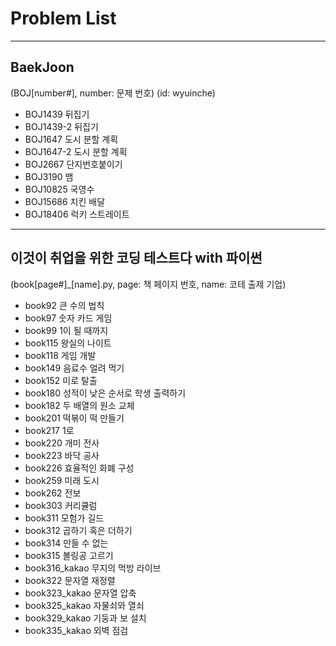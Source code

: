# Problem List
---------------------------------------

## BaekJoon
(BOJ[number#], number: 문제 번호)
(id: wyuinche)

- BOJ1439 뒤집기
- BOJ1439-2 뒤집기
- BOJ1647 도시 분할 계획
- BOJ1647-2 도시 분할 계획
- BOJ2667 단지번호붙이기
- BOJ3190 뱀
- BOJ10825 국영수
- BOJ15686 치킨 배달
- BOJ18406 럭키 스트레이트

-------------------------------------

## 이것이 취업을 위한 코딩 테스트다 with 파이썬
(book[page#]_[name].py, page: 책 페이지 번호, name: 코테 출제 기업)

- book92 큰 수의 법칙
- book97 숫자 카드 게임
- book99 1이 될 때까지
- book115 왕실의 나이트
- book118 게임 개발
- book149 음료수 얼려 먹기
- book152 미로 탈출
- book180 성적이 낮은 순서로 학생 출력하기
- book182 두 배열의 원소 교체
- book201 떡볶이 떡 만들기
- book217 1로 
- book220 개미 전사
- book223 바닥 공사
- book226 효율적인 화폐 구성
- book259 미래 도시
- book262 전보
- book303 커리큘럼
- book311 모험가 길드
- book312 곱하기 혹은 더하기
- book314 만들 수 없는 
- book315 볼링공 고르기
- book316_kakao 무지의 먹방 라이브
- book322 문자열 재정렬
- book323_kakao 문자열 압축
- book325_kakao 자물쇠와 열쇠
- book329_kakao 기둥과 보 설치
- book335_kakao 외벽 점검
